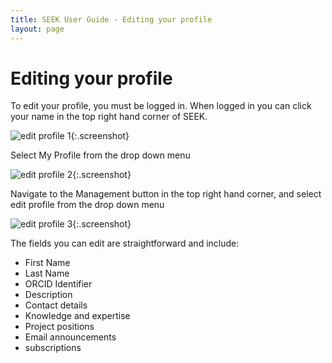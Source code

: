 ```yaml
---
title: SEEK User Guide - Editing your profile
layout: page
---
```


# Editing your profile
To edit your profile, you must be logged in. When logged in you can click your name in the top right hand corner of SEEK.

![edit profile 1](/images/user-guide/edit_profile_1.png){:.screenshot}

Select My Profile from the drop down menu

![edit profile 2](/images/user-guide/edit_profile_2.png){:.screenshot}

Navigate to the Management button in the top right hand corner, and select edit profile from the drop down menu

![edit profile 3](/images/user-guide/edit_profile_3.png){:.screenshot}

The fields you can edit are straightforward and include:

* First Name
* Last Name
* ORCID Identifier
* Description
* Contact details
* Knowledge and expertise
* Project positions
* Email announcements
* subscriptions